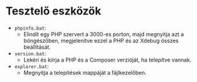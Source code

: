 # Tesztelő eszközök

- `phpinfo.bat`:
  - Elindít egy PHP szervert a 3000-es porton, majd megnyitja azt a böngészőben, megjelenítve ezzel a PHP és az Xdebug összes beállítását.
- `version.bat`:
  - Lekéri és kiírja a PHP és a Composer verzióját, ha telepítve vannak.
- `explorer.bat`: 
  - Megnyitja a telepítések mappáját a fájlkezelőben.